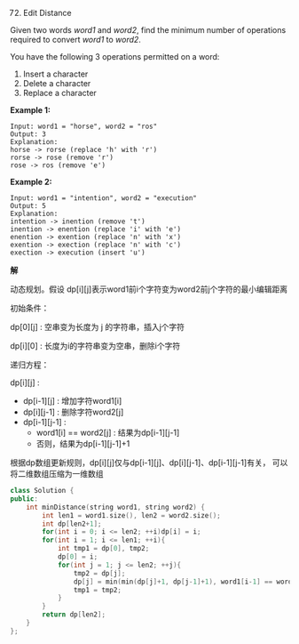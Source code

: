 72. Edit Distance

Given two words *word1* and *word2*, find the minimum number of operations required to convert *word1* to *word2*.

You have the following 3 operations permitted on a word:

1. Insert a character
2. Delete a character
3. Replace a character

**Example 1:**

```
Input: word1 = "horse", word2 = "ros"
Output: 3
Explanation: 
horse -> rorse (replace 'h' with 'r')
rorse -> rose (remove 'r')
rose -> ros (remove 'e')
```

**Example 2:**

```
Input: word1 = "intention", word2 = "execution"
Output: 5
Explanation: 
intention -> inention (remove 't')
inention -> enention (replace 'i' with 'e')
enention -> exention (replace 'n' with 'x')
exention -> exection (replace 'n' with 'c')
exection -> execution (insert 'u')
```

**解**

动态规划。假设 dp\[i\]\[j\]表示word1前i个字符变为word2前j个字符的最小编辑距离

初始条件：

dp\[0\]\[j\] : 空串变为长度为 j 的字符串，插入j个字符

dp\[i\]\[0\] : 长度为i的字符串变为空串，删除i个字符

递归方程：

dp\[i\]\[j\] :

+ dp\[i-1\]\[j\] : 增加字符word1[i]
+ dp\[i\]\[j-1\] : 删除字符word2[j]
+ dp\[i-1\]\[j-1\] :
  + word1[i] == word2[j] : 结果为dp\[i-1\]\[j-1\]
  + 否则，结果为dp\[i-1\]\[j-1\]+1

根据dp数组更新规则，dp\[i\]\[j\]仅与dp\[i-1\]\[j\]、dp\[i\]\[j-1\]、dp\[i-1\]\[j-1\]有关， 可以将二维数组压缩为一维数组

```c++
class Solution {
public:
    int minDistance(string word1, string word2) {
        int len1 = word1.size(), len2 = word2.size();
        int dp[len2+1];
        for(int i = 0; i <= len2; ++i)dp[i] = i;
        for(int i = 1; i <= len1; ++i){
            int tmp1 = dp[0], tmp2;
            dp[0] = i;
            for(int j = 1; j <= len2; ++j){
                tmp2 = dp[j];
                dp[j] = min(min(dp[j]+1, dp[j-1]+1), word1[i-1] == word2[j-1] ? tmp1 : tmp1 + 1);
                tmp1 = tmp2;
            }
        }
        return dp[len2];
    }
};
```


